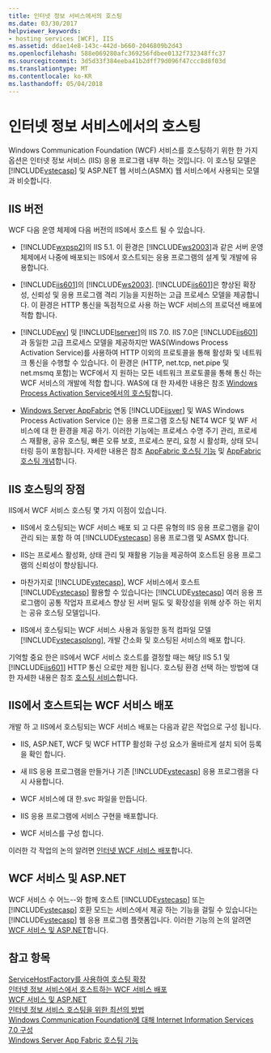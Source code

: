 ```yaml
---
title: 인터넷 정보 서비스에서의 호스팅
ms.date: 03/30/2017
helpviewer_keywords:
- hosting services [WCF], IIS
ms.assetid: ddae14e8-143c-442d-b660-2046809b2d43
ms.openlocfilehash: 588e069280afc369256fdbee0132f732348ffc37
ms.sourcegitcommit: 3d5d33f384eeba41b2dff79d096f47ccc8d8f03d
ms.translationtype: MT
ms.contentlocale: ko-KR
ms.lasthandoff: 05/04/2018
---
```

# <a name="hosting-in-internet-information-services"></a>인터넷 정보 서비스에서의 호스팅
Windows Communication Foundation (WCF) 서비스를 호스팅하기 위한 한 가지 옵션은 인터넷 정보 서비스 (IIS) 응용 프로그램 내부 하는 것입니다. 이 호스팅 모델은 [!INCLUDE[vstecasp](../../../../includes/vstecasp-md.md)] 및 ASP.NET 웹 서비스(ASMX) 웹 서비스에서 사용되는 모델과 비슷합니다.  
  
## <a name="versions-of-iis"></a>IIS 버전  
 WCF 다음 운영 체제에 다음 버전의 IIS에서 호스트 될 수 있습니다.  
  
-   [!INCLUDE[wxpsp2](../../../../includes/wxpsp2-md.md)]의 IIS 5.1. 이 환경은 [!INCLUDE[ws2003](../../../../includes/ws2003-md.md)]과 같은 서버 운영 체제에서 나중에 배포되는 IIS에서 호스트되는 응용 프로그램의 설계 및 개발에 유용합니다.  
  
-   [!INCLUDE[iis601](../../../../includes/iis601-md.md)]의 [!INCLUDE[ws2003](../../../../includes/ws2003-md.md)]. [!INCLUDE[iis601](../../../../includes/iis601-md.md)]은 향상된 확장성, 신뢰성 및 응용 프로그램 격리 기능을 지원하는 고급 프로세스 모델을 제공합니다. 이 환경은 HTTP 통신을 독점적으로 사용 하는 WCF 서비스의 프로덕션 배포에 적합 합니다.  
  
-   [!INCLUDE[wv](../../../../includes/wv-md.md)] 및 [!INCLUDE[lserver](../../../../includes/lserver-md.md)]의 IIS 7.0. IIS 7.0은 [!INCLUDE[iis601](../../../../includes/iis601-md.md)]과 동일한 고급 프로세스 모델을 제공하지만 WAS(Windows Process Activation Service)를 사용하여 HTTP 이외의 프로토콜을 통해 활성화 및 네트워크 통신을 수행할 수 있습니다. 이 환경은 (HTTP, net.tcp, net.pipe 및 net.msmq 포함)는 WCF에서 지 원하는 모든 네트워크 프로토콜을 통해 통신 하는 WCF 서비스의 개발에 적합 합니다. WAS에 대 한 자세한 내용은 참조 [Windows Process Activation Service에서의 호스팅](../../../../docs/framework/wcf/feature-details/hosting-in-windows-process-activation-service.md)합니다.  
  
-   [Windows Server AppFabric](http://go.microsoft.com/fwlink/?LinkId=196496) 연동 [!INCLUDE[iisver](../../../../includes/iisver-md.md)] 및 WAS Windows Process Activation Service ()는 응용 프로그램 호스팅 NET4 WCF 및 WF 서비스에 대 한 환경을 제공 하기. 이러한 기능에는 프로세스 수명 주기 관리, 프로세스 재활용, 공유 호스팅, 빠른 오류 보호, 프로세스 분리, 요청 시 활성화, 상태 모니터링 등이 포함됩니다. 자세한 내용은 참조 [AppFabric 호스팅 기능](http://go.microsoft.com/fwlink/?LinkId=196494) 및 [AppFabric 호스팅 개념](http://go.microsoft.com/fwlink/?LinkId=196495)합니다.  
  
## <a name="benefits-of-iis-hosting"></a>IIS 호스팅의 장점  
 IIS에서 WCF 서비스 호스팅 몇 가지 이점이 있습니다.  
  
-   IIS에서 호스팅되는 WCF 서비스 배포 되 고 다른 유형의 IIS 응용 프로그램을 같이 관리 되는 포함 하 여 [!INCLUDE[vstecasp](../../../../includes/vstecasp-md.md)] 응용 프로그램 및 ASMX 합니다.  
  
-   IIS는 프로세스 활성화, 상태 관리 및 재활용 기능을 제공하여 호스트된 응용 프로그램의 신뢰성이 향상됩니다.  
  
-   마찬가지로 [!INCLUDE[vstecasp](../../../../includes/vstecasp-md.md)], WCF 서비스에서 호스트 [!INCLUDE[vstecasp](../../../../includes/vstecasp-md.md)] 활용할 수 있습니다는 [!INCLUDE[vstecasp](../../../../includes/vstecasp-md.md)] 여러 응용 프로그램이 공통 작업자 프로세스 향상 된 서버 밀도 및 확장성을 위해 상주 하는 위치는 공유 호스팅 모델입니다.  
  
-   IIS에서 호스팅되는 WCF 서비스 사용과 동일한 동적 컴파일 모델 [!INCLUDE[vstecasplong](../../../../includes/vstecasplong-md.md)], 개발 간소화 및 호스팅된 서비스의 배포 합니다.  
  
 기억할 중요 한은 IIS에서 WCF 서비스 호스트를 결정할 때는 해당 IIS 5.1 및 [!INCLUDE[iis601](../../../../includes/iis601-md.md)] HTTP 통신 으로만 제한 됩니다. 호스팅 환경 선택 하는 방법에 대 한 자세한 내용은 참조 [호스팅 서비스](../../../../docs/framework/wcf/hosting-services.md)합니다.  
  
## <a name="deploying-an-iis-hosted-wcf-service"></a>IIS에서 호스트되는 WCF 서비스 배포  
 개발 하 고 IIS에서 호스팅되는 WCF 서비스 배포는 다음과 같은 작업으로 구성 됩니다.  
  
-   IIS, ASP.NET, WCF 및 WCF HTTP 활성화 구성 요소가 올바르게 설치 되어 등록을 확인 합니다.  
  
-   새 IIS 응용 프로그램을 만들거나 기존 [!INCLUDE[vstecasp](../../../../includes/vstecasp-md.md)] 응용 프로그램을 다시 사용합니다.  
  
-   WCF 서비스에 대 한.svc 파일을 만듭니다.  
  
-   IIS 응용 프로그램에 서비스 구현을 배포합니다.  
  
-   WCF 서비스를 구성 합니다.  
  
 이러한 각 작업의 논의 알려면 [인터넷 WCF 서비스 배포](../../../../docs/framework/wcf/feature-details/deploying-an-internet-information-services-hosted-wcf-service.md)합니다.  
  
## <a name="wcf-services-and-aspnet"></a>WCF 서비스 및 ASP.NET  
 WCF 서비스 수 어느--와 함께 호스트 [!INCLUDE[vstecasp](../../../../includes/vstecasp-md.md)] 또는 [!INCLUDE[vstecasp](../../../../includes/vstecasp-md.md)] 호환 모드는 서비스에서 제공 하는 기능을 걸릴 수 있습니다는 [!INCLUDE[vstecasp](../../../../includes/vstecasp-md.md)] 웹 응용 프로그램 플랫폼입니다. 이러한 기능의 논의 알려면 [WCF 서비스 및 ASP.NET](../../../../docs/framework/wcf/feature-details/wcf-services-and-aspnet.md)합니다.  
  
## <a name="see-also"></a>참고 항목  
 [ServiceHostFactory를 사용하여 호스팅 확장](../../../../docs/framework/wcf/extending/extending-hosting-using-servicehostfactory.md)  
 [인터넷 정보 서비스에서 호스트하는 WCF 서비스 배포](../../../../docs/framework/wcf/feature-details/deploying-an-internet-information-services-hosted-wcf-service.md)  
 [WCF 서비스 및 ASP.NET](../../../../docs/framework/wcf/feature-details/wcf-services-and-aspnet.md)  
 [인터넷 정보 서비스 호스팅을 위한 최선의 방법](../../../../docs/framework/wcf/feature-details/internet-information-services-hosting-best-practices.md)  
 [Windows Communication Foundation에 대해 Internet Information Services 7.0 구성](../../../../docs/framework/wcf/feature-details/configuring-iis-for-wcf.md)  
 [Windows Server App Fabric 호스팅 기능](http://go.microsoft.com/fwlink/?LinkId=201276)
